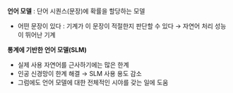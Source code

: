 **언어 모델** : 단어 시퀀스(문장)에 확률을 할당하는 모델  
- 어떤 문장이 있다 : 기계가 이 문장이 적절한지 판단할 수 있다 → 자연어 처리 성능이 뛰어난 기계

**통계에 기반한 언어 모델(SLM)**
- 실제 사용 자연어를 근사하기에는 많은 한계
- 인공 신경망이 한계 해결 → SLM 사용 용도 감소
- 그럼에도 언어 모델에 대한 전체적인 시야를 갖는 일에 도움
